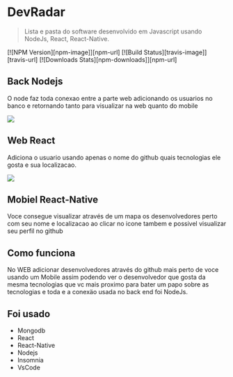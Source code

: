# DevRadar
> Lista e pasta do software desenvolvido em Javascript usando NodeJs, React, React-Native.

[![NPM Version][npm-image]][npm-url]
[![Build Status][travis-image]][travis-url]
[![Downloads Stats][npm-downloads]][npm-url]

## Back Nodejs

O node faz toda conexao entre a parte web adicionando os usuarios no banco e retornando tanto para visualizar na web quanto do mobile

![](../devradar.png)

## Web React

Adiciona o usuario usando apenas o nome do github quais tecnologias ele gosta e sua localizacao.

![](../devradarprint1.jpeg)

## Mobiel React-Native

Voce consegue visualizar através de um mapa os desenvolvedores perto com seu nome e localizacao ao clicar no icone tambem e possivel visualizar seu perfil no github

## Como funciona

No WEB adicionar desenvolvedores através do github mais perto de voce usando um Mobile assim podendo ver o desenvolvedor que gosta da mesma tecnologias que vc mais proximo para bater um papo sobre as tecnologias e toda e a conexäo usada no back end foi NodeJs.

## Foi usado

* Mongodb
* React
* React-Native
* Nodejs
* Insomnia
* VsCode
